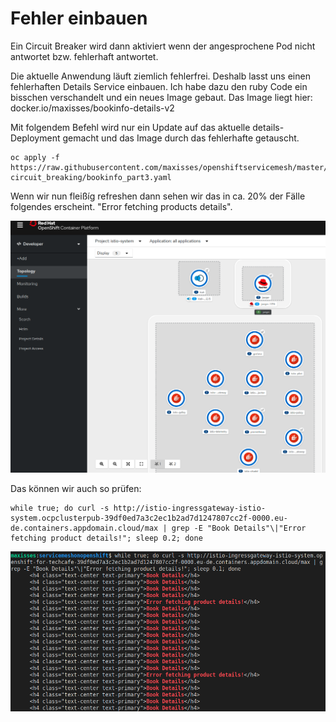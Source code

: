 # Fehler einbauen

Ein Circuit Breaker wird dann aktiviert wenn der angesprochene Pod nicht antwortet bzw. fehlerhaft antwortet.

Die aktuelle Anwendung läuft ziemlich fehlerfrei. Deshalb lasst uns einen fehlerhaften Details Service einbauen. Ich habe dazu den ruby Code ein bisschen verschandelt und ein neues Image gebaut. Das Image liegt hier: docker.io/maxisses/bookinfo-details-v2

Mit folgendem Befehl wird nur ein Update auf das aktuelle details-Deployment gemacht und das Image durch das fehlerhafte getauscht.

```text
oc apply -f https://raw.githubusercontent.com/maxisses/openshiftservicemesh/master/03-circuit_breaking/bookinfo_part3.yaml
```

Wenn wir nun fleißíg refreshen dann sehen wir das in ca. 20% der Fälle folgendes erscheint. "Error fetching products details".

![](../../../.gitbook/assets/image%20%2898%29.png)

Das können wir auch so prüfen:

```text
while true; do curl -s http://istio-ingressgateway-istio-system.ocpclusterpub-39df0ed7a3c2ec1b2ad7d1247807cc2f-0000.eu-de.containers.appdomain.cloud/max | grep -E "Book Details"\|"Error fetching product details!"; sleep 0.2; done
```

![](../../../.gitbook/assets/image%20%28108%29.png)

